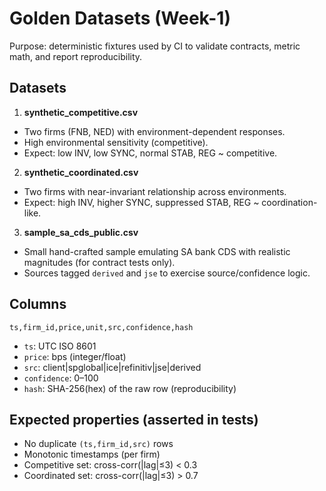 # Golden Datasets (Week-1)

Purpose: deterministic fixtures used by CI to validate contracts, metric math, and report reproducibility.

## Datasets

1) **synthetic_competitive.csv**
- Two firms (FNB, NED) with environment-dependent responses.
- High environmental sensitivity (competitive).
- Expect: low INV, low SYNC, normal STAB, REG ~ competitive.

2) **synthetic_coordinated.csv**
- Two firms with near-invariant relationship across environments.
- Expect: high INV, higher SYNC, suppressed STAB, REG ~ coordination-like.

3) **sample_sa_cds_public.csv**
- Small hand-crafted sample emulating SA bank CDS with realistic magnitudes (for contract tests only).
- Sources tagged `derived` and `jse` to exercise source/confidence logic.

## Columns
`ts,firm_id,price,unit,src,confidence,hash`

- `ts`: UTC ISO 8601
- `price`: bps (integer/float)
- `src`: client|spglobal|ice|refinitiv|jse|derived
- `confidence`: 0–100
- `hash`: SHA-256(hex) of the raw row (reproducibility)

## Expected properties (asserted in tests)
- No duplicate `(ts,firm_id,src)` rows
- Monotonic timestamps (per firm)
- Competitive set: cross-corr(|lag|≤3) < 0.3
- Coordinated set: cross-corr(|lag|≤3) > 0.7
